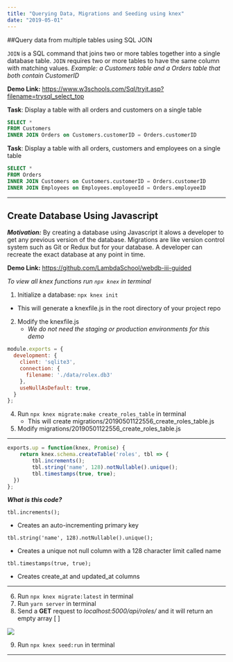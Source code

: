 ```yaml
---
title: "Querying Data, Migrations and Seeding using knex"
date: "2019-05-01"
---
```


##Query data from multiple tables using SQL JOIN

`JOIN` is a SQL command that joins two or more tables together into a single database table. `JOIN` requires two or more tables to have the same column with matching values. *Example: a Customers table and a Orders table that both contain CustomerID*

__Demo Link:__ https://www.w3schools.com/Sql/tryit.asp?filename=trysql_select_top

__Task__: Display a table with all orders and customers on a single table

```sql
SELECT * 
FROM Customers
INNER JOIN Orders on Customers.customerID = Orders.customerID
```

__Task__: Display a table with all orders, customers and employees on a single table

```sql
SELECT *
FROM Orders
INNER JOIN Customers on Customers.customerID = Orders.customerID
INNER JOIN Employees on Employees.employeeId = Orders.employeeID
```

---
## Create Database Using Javascript

***Motivation:*** By creating a database using Javascript it alows a developer to get any previous version of the database. Migrations are like version control system such as Git or Redux but for your database. A developer can recreate the exact database at any point in time.

__Demo Link:__ https://github.com/LambdaSchool/webdb-iii-guided

*To view all knex functions run `npx knex` in terminal*

1. Initialize a database: `npx knex init`
  - This will generate a knexfile.js in the root directory of your project repo
2. Modify the knexfile.js
     - *We do not need the staging or production environments for this demo*
  
```javascript
module.exports = {
  development: {
    client: 'sqlite3',
    connection: {
      filename: './data/rolex.db3'
    },
    useNullAsDefault: true,
  }
};
```

4. Run `npx knex migrate:make create_roles_table` in terminal
     - This will create migrations/20190501122556_create_roles_table.js
5. Modify migrations/20190501122556_create_roles_table.js 

___
```javascript
exports.up = function(knex, Promise) {
    return knex.schema.createTable('roles', tbl => {
        tbl.increments(); 
        tbl.string('name', 128).notNullable().unique(); 
        tbl.timestamps(true, true); 
  })
};
```
***What is this code?***

`tbl.increments();`
- Creates an auto-incrementing primary key 

`tbl.string('name', 128).notNullable().unique();` 
- Creates a unique not null column with a 128 character limit called name
  
`tbl.timestamps(true, true);` 
- Creates create_at and updated_at columns

___
6. Run `npx knex migrate:latest` in terminal
7. Run `yarn server` in terminal
8. Send a **GET** request to *localhost:5000/api/roles/* and it will return an empty array [ ] 

![](https://media.giphy.com/media/nXxOjZrbnbRxS/giphy.gif)

9. Run `npx knex seed:run` in terminal
    
---